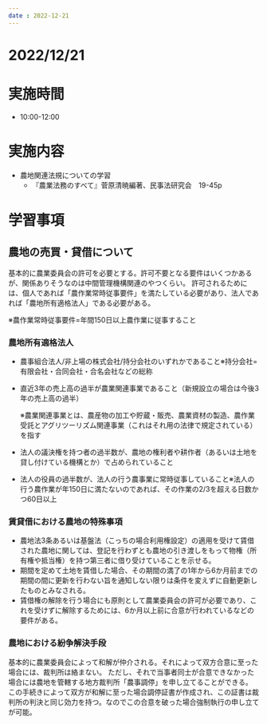 ```yaml
---
date : 2022-12-21
---
```


# 2022/12/21

# 実施時間
- 10:00-12:00

# 実施内容
- 農地関連法規についての学習
  - 『農業法務のすべて』菅原清暁編著、民事法研究会　19-45p

# 学習事項
## 農地の売買・貸借について
基本的に農業委員会の許可を必要とする。許可不要となる要件はいくつかあるが、関係ありそうなのは中間管理機構関連のやつくらい。
許可されるためには、個人であれば「農作業常時従事要件」を満たしている必要があり、法人であれば「農地所有適格法人」である必要がある。

※農作業常時従事要件=年間150日以上農作業に従事すること

### 農地所有適格法人

- 農事組合法人/非上場の株式会社/持分会社のいずれかであること※持分会社=有限会社・合同会社・合名会社などの総称
- 直近3年の売上高の過半が農業関連事業であること（新規設立の場合は今後3年の売上高の過半）
  
  ※農業関連事業とは、農産物の加工や貯蔵・販売、農業資材の製造、農作業受託とアグリツーリズム関連事業（これはそれ用の法律で規定されている）を指す
- 法人の議決権を持つ者の過半数が、農地の権利者や耕作者（あるいは土地を貸し付けている機構とか）で占められていること
- 法人の役員の過半数が、法人の行う農事業に常時従事していること※法人の行う農作業が年150日に満たないのであれば、その作業の2/3を超える日数かつ60日以上

### 賃貸借における農地の特殊事項
- 農地法3条あるいは基盤法（こっちの場合利用権設定）の適用を受けて賃借された農地に関しては、登記を行わずとも農地の引き渡しをもって物権（所有権や抵当権）を持つ第三者に借り受けていることを示せる。
- 期間を定めて土地を賃借した場合、その期間の満了の1年から6か月前までの期間の間に更新を行わない旨を通知しない限りは条件を変えずに自動更新したものとみなされる。
- 賃借権の解除を行う場合にも原則として農業委員会の許可が必要であり、これを受けずに解除するためには、6か月以上前に合意が行われているなどの要件がある。

### 農地における紛争解決手段

基本的に農業委員会によって和解が仲介される。それによって双方合意に至った場合には、裁判所は絡まない。
ただし、それで当事者同士が合意できなかった場合には農地を管轄する地方裁判所「農事調停」を申し立てることができる。
この手続きによって双方が和解に至った場合調停証書が作成され、この証書は裁判所の判決と同じ効力を持つ。なのでこの合意を破った場合強制執行の申し立てが可能。

